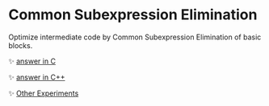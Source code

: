# Common Subexpression Elimination
Optimize intermediate code by Common Subexpression Elimination of basic blocks.
	
:sparkles: [answer in C](answer.c)

:sparkles: [answer in C++](answer.cpp)

:sparkles: [Other Experiments](../README.md)